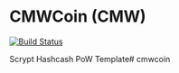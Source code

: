 CMWCoin (CMW)
===========

[![Build Status](https://travis-ci.org/RazorLove/caucasianmineralwaters.png?branch=master)](https://travis-ci.org/RazorLove/caucasianmineralwaters)


Scrypt Hashcash PoW Template# cmwcoin
